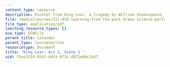 ```yaml
---
content_type: resource
description: Excerpt from King Lear, a tragedy by William Shakespeare.
file: /media/courses/21l-016-learning-from-the-past-drama-science-performance-spring-2009/f5ee3314953fd4fa8f2cd871e80c2647_MIT21L_016s09_read05_lear3_1.pdf
file_type: application/pdf
learning_resource_types: []
ocw_type: OCWFile
parent_title: Calendar
parent_type: CourseSection
resourcetype: Document
title: 'King Lear: Act 3, Scene 1 '
uid: f5ee3314-953f-d4fa-8f2c-d871e80c2647
---
```

